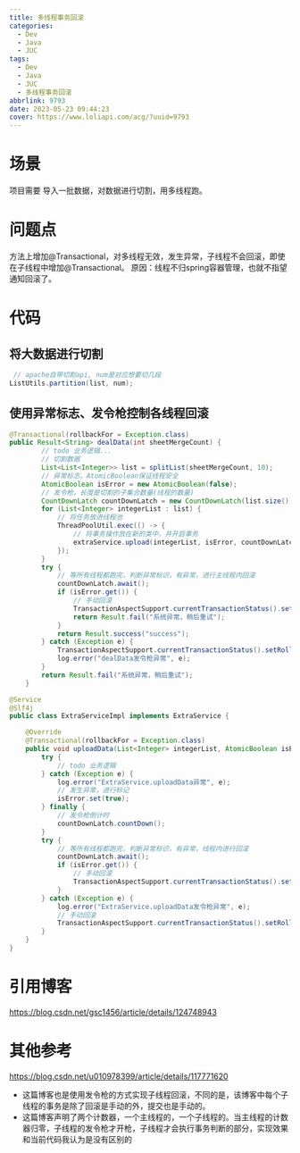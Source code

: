 ```yaml
---
title: 多线程事务回滚
categories:
  - Dev
  - Java
  - JUC
tags:
  - Dev
  - Java
  - JUC
  - 多线程事务回滚
abbrlink: 9793
date: 2023-05-23 09:44:23
cover: https://www.loliapi.com/acg/?uuid=9793
---
```


# 场景

项目需要 导入一批数据，对数据进行切割，用多线程跑。

# 问题点

方法上增加@Transactional，对多线程无效，发生异常，子线程不会回滚，即使在子线程中增加@Transactional。
原因：线程不归spring容器管理，也就不指望通知回滚了。

# 代码

## 将大数据进行切割

```java
 // apache自带切割api, num是对应想要切几段
ListUtils.partition(list, num);
```
## 使用异常标志、发令枪控制各线程回滚

```java
@Transactional(rollbackFor = Exception.class)
public Result<String> dealData(int sheetMergeCount) {
		// todo 业务逻辑...
		// 切割数据
        List<List<Integer>> list = splitList(sheetMergeCount, 10);
        // 异常标志，AtomicBoolean保证线程安全
        AtomicBoolean isError = new AtomicBoolean(false);
        // 发令枪，长度是切割的子集合数量(线程的数量)
        CountDownLatch countDownLatch = new CountDownLatch(list.size());
        for (List<Integer> integerList : list) {
        	// 将任务放进线程池
            ThreadPoolUtil.exec(() -> {
            	// 将事务操作放在新的类中，并开启事务
                extraService.upload(integerList, isError, countDownLatch);
            });
        }
        try {
        	// 等所有线程都跑完，判断异常标识，有异常，进行主线程内回滚
            countDownLatch.await();
            if (isError.get()) {
            	// 手动回滚
            	TransactionAspectSupport.currentTransactionStatus().setRollbackOnly();
                return Result.fail("系统异常，稍后重试");
            }
            return Result.success("success");
        } catch (Exception e) {
	        TransactionAspectSupport.currentTransactionStatus().setRollbackOnly();
            log.error("dealData发令枪异常", e);
        }
        return Result.fail("系统异常，稍后重试");
    }
```

```java
@Service
@Slf4j
public class ExtraServiceImpl implements ExtraService {

    @Override
    @Transactional(rollbackFor = Exception.class)
    public void uploadData(List<Integer> integerList, AtomicBoolean isError, CountDownLatch countDownLatch) {
        try {
            // todo 业务逻辑
        } catch (Exception e) {
            log.error("ExtraService.uploadData异常", e);
            // 发生异常，进行标记
            isError.set(true);
        } finally {
        	// 发令枪倒计时
            countDownLatch.countDown();
        }
        try {
        	// 等所有线程都跑完，判断异常标识，有异常，线程内进行回滚
            countDownLatch.await();
            if (isError.get()) {
                // 手动回滚
                TransactionAspectSupport.currentTransactionStatus().setRollbackOnly();
            }
        } catch (Exception e) {
            log.error("ExtraService.uploadData发令枪异常", e);
            // 手动回滚
            TransactionAspectSupport.currentTransactionStatus().setRollbackOnly();
        }
    }
}
```

# 引用博客

https://blog.csdn.net/gsc1456/article/details/124748943

# 其他参考

https://blog.csdn.net/u010978399/article/details/117771620
* 这篇博客也是使用发令枪的方式实现子线程回滚，不同的是，该博客中每个子线程的事务是除了回滚是手动的外，提交也是手动的。
* 这篇博客声明了两个计数器，一个主线程的，一个子线程的。当主线程的计数器归零，子线程的发令枪才开枪，子线程才会执行事务判断的部分，实现效果和当前代码我认为是没有区别的
